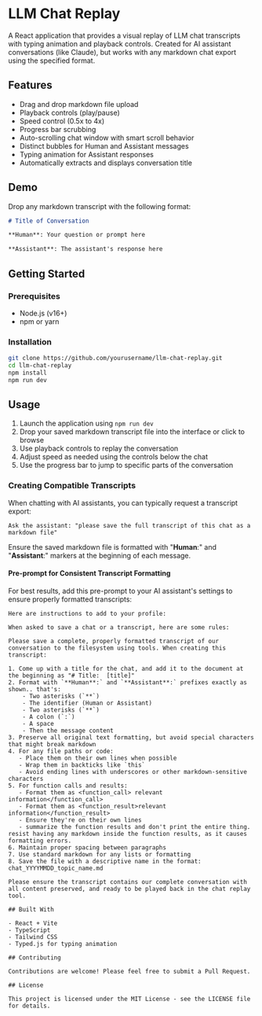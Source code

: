 # LLM Chat Replay

A React application that provides a visual replay of LLM chat transcripts with typing animation and playback controls. Created for AI assistant conversations (like Claude), but works with any markdown chat export using the specified format.

## Features

- Drag and drop markdown file upload
- Playback controls (play/pause)
- Speed control (0.5x to 4x)
- Progress bar scrubbing
- Auto-scrolling chat window with smart scroll behavior
- Distinct bubbles for Human and Assistant messages
- Typing animation for Assistant responses
- Automatically extracts and displays conversation title

## Demo

Drop any markdown transcript with the following format:

```markdown
# Title of Conversation

**Human**: Your question or prompt here

**Assistant**: The assistant's response here
```

## Getting Started

### Prerequisites

- Node.js (v16+)
- npm or yarn

### Installation

```bash
git clone https://github.com/yourusername/llm-chat-replay.git
cd llm-chat-replay
npm install
npm run dev
```

## Usage

1. Launch the application using `npm run dev`
2. Drop your saved markdown transcript file into the interface or click to browse
3. Use playback controls to replay the conversation
4. Adjust speed as needed using the controls below the chat
5. Use the progress bar to jump to specific parts of the conversation

### Creating Compatible Transcripts

When chatting with AI assistants, you can typically request a transcript export:

```
Ask the assistant: "please save the full transcript of this chat as a markdown file"
```

Ensure the saved markdown file is formatted with "**Human**:" and "**Assistant**:" markers at the beginning of each message.

#### Pre-prompt for Consistent Transcript Formatting

For best results, add this pre-prompt to your AI assistant's settings to ensure properly formatted transcripts:

```
Here are instructions to add to your profile:

When asked to save a chat or a transcript, here are some rules:

Please save a complete, properly formatted transcript of our conversation to the filesystem using tools. When creating this transcript:

1. Come up with a title for the chat, and add it to the document at the beginning as "# Title:  [title]"
2. Format with `**Human**:` and `**Assistant**:` prefixes exactly as shown.. that's:
	- Two asterisks (`**`)
	- The identifier (Human or Assistant)
	- Two asterisks (`**`)
	- A colon (`:`)
	- A space
	- Then the message content
3. Preserve all original text formatting, but avoid special characters that might break markdown
4. For any file paths or code:
   - Place them on their own lines when possible
   - Wrap them in backticks like `this`
   - Avoid ending lines with underscores or other markdown-sensitive characters
5. For function calls and results:
   - Format them as <function_call> relevant information</function_call>
   - Format them as <function_result>relevant information</function_result>
   - Ensure they're on their own lines
   - summarize the function results and don't print the entire thing. resist having any markdown inside the function results, as it causes formatting errors.
6. Maintain proper spacing between paragraphs
7. Use standard markdown for any lists or formatting
8. Save the file with a descriptive name in the format: chat_YYYYMMDD_topic_name.md

Please ensure the transcript contains our complete conversation with all content preserved, and ready to be played back in the chat replay tool.

## Built With

- React + Vite
- TypeScript
- Tailwind CSS
- Typed.js for typing animation

## Contributing

Contributions are welcome! Please feel free to submit a Pull Request.

## License

This project is licensed under the MIT License - see the LICENSE file for details.